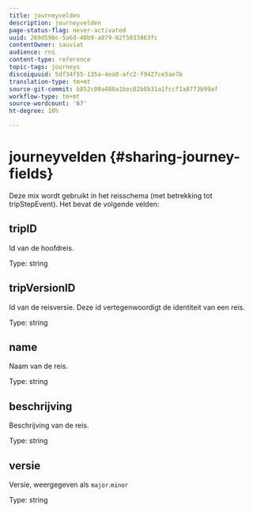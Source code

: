 ```yaml
---
title: journeyvelden
description: journeyvelden
page-status-flag: never-activated
uuid: 269d590c-5a6d-40b9-a879-02f5033863fc
contentOwner: sauviat
audience: rns
content-type: reference
topic-tags: journeys
discoiquuid: 5df34f55-135a-4ea8-afc2-f9427ce5ae7b
translation-type: tm+mt
source-git-commit: b852c08a488a1bec02b8b31a1fccf1a8773b99af
workflow-type: tm+mt
source-wordcount: '67'
ht-degree: 10%

---
```



# journeyvelden {#sharing-journey-fields}

Deze mix wordt gebruikt in het reisschema (met betrekking tot tripStepEvent). Het bevat de volgende velden:

## tripID

Id van de hoofdreis.

Type: string

## tripVersionID

Id van de reisversie. Deze id vertegenwoordigt de identiteit van een reis.

Type: string

## name

Naam van de reis.

Type: string

## beschrijving

Beschrijving van de reis.

Type: string

## versie

Versie, weergegeven als `major`.`minor`

Type: string